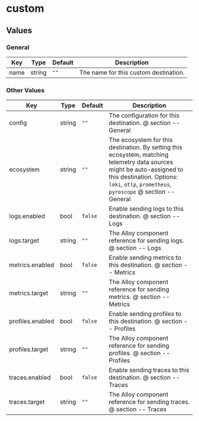 # custom

<!-- textlint-disable terminology -->
## Values

### General

| Key | Type | Default | Description |
|-----|------|---------|-------------|
| name | string | `""` | The name for this custom destination. |

### Other Values

| Key | Type | Default | Description |
|-----|------|---------|-------------|
| config | string | `""` | The configuration for this destination. @ section -- General |
| ecosystem | string | `""` | The ecosystem for this destination. By setting this ecosystem, matching telemetry data sources might be auto-assigned to this destination. Options: `loki`, `otlp`, `prometheus`, `pyroscope` @ section -- General |
| logs.enabled | bool | `false` | Enable sending logs to this destination. @ section -- Logs |
| logs.target | string | `""` | The Alloy component reference for sending logs. @ section -- Logs |
| metrics.enabled | bool | `false` | Enable sending metrics to this destination. @ section -- Metrics |
| metrics.target | string | `""` | The Alloy component reference for sending metrics. @ section -- Metrics |
| profiles.enabled | bool | `false` | Enable sending profiles to this destination. @ section -- Profiles |
| profiles.target | string | `""` | The Alloy component reference for sending profiles. @ section -- Profiles |
| traces.enabled | bool | `false` | Enable sending traces to this destination. @ section -- Traces |
| traces.target | string | `""` | The Alloy component reference for sending traces. @ section -- Traces |
<!-- textlint-enable terminology -->
